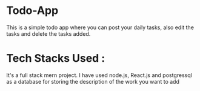 # Todo-App
This is a simple todo app where you can post your daily tasks, also edit the tasks and delete the tasks added.

# Tech Stacks Used : 
It's a full stack mern project. I have used node.js, React.js and postgressql as a database for storing the description of the work you want to add
